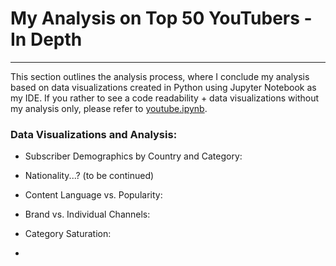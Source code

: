 # My Analysis on Top 50 YouTubers - In Depth

---

This section outlines the analysis process, where I conclude my analysis based on data visualizations created in Python using Jupyter Notebook as my IDE. If you rather to see a code readability + data visualizations without my analysis only, please refer to [youtube.ipynb](https://github.com/erickarambulo/youtube/blob/main/youtube.ipynb).

### Data Visualizations and Analysis:

- Subscriber Demographics by Country and Category:

- Nationality...? (to be continued)

- Content Language vs. Popularity:

- Brand vs. Individual Channels:

- Category Saturation:

- 
